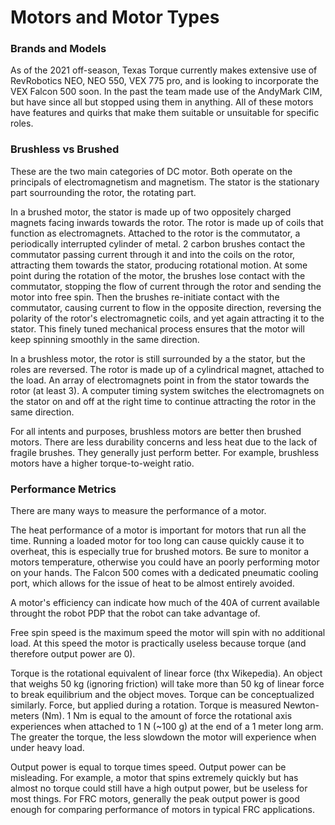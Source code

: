 # Motors and Motor Types

### Brands and Models

As of the 2021 off-season, Texas Torque currently makes extensive use of RevRobotics NEO, NEO 550, VEX 775 pro, and is looking to incorporate the VEX Falcon 500 soon. In the past the team made use of the AndyMark CIM, but have since all but stopped using them in anything. All of these motors have features and quirks that make them suitable or unsuitable for specific roles.

### Brushless vs Brushed

These are the two main categories of DC motor. Both operate on the principals of electromagnetism and magnetism. The stator is the stationary part sourrounding the rotor, the rotating part.

In a brushed motor, the stator is made up of two oppositely charged magnets facing inwards towards the rotor. The rotor is made up of coils that function as electromagnets. Attached to the rotor is the commutator, a periodically interrupted cylinder of metal. 2 carbon brushes contact the commutator passing current through it and into the coils on the rotor, attracting them towards the stator, producing rotational motion. At some point during the rotation of the motor, the brushes lose contact with the commutator, stopping the flow of current through the rotor and sending the motor into free spin. Then the brushes re-initiate contact with the commutator, causing current to flow in the opposite direction, reversing the polarity of the rotor's electromagnetic coils, and yet again attracting it to the stator. This finely tuned mechanical process ensures that the motor will keep spinning smoothly in the same direction.

In a brushless motor, the rotor is still surrounded by a the stator, but the roles are reversed. The rotor is made up of a cylindrical magnet, attached to the load. An array of electromagnets point in from the stator towards the rotor (at least 3). A computer timing system switches the electromagnets on the stator on and off at the right time to continue attracting the rotor in the same direction.

For all intents and purposes, brushless motors are better then brushed motors. There are less durability concerns and less heat due to the lack of fragile brushes. They generally just perform better. For example, brushless motors have a higher torque-to-weight ratio.

### Performance Metrics

There are many ways to measure the performance of a motor.

The heat performance of a motor is important for motors that run all the time. Running a loaded motor for too long can cause quickly cause it to overheat, this is especially true for brushed motors. Be sure to monitor a motors temperature, otherwise you could have an poorly performing motor on your hands. The Falcon 500 comes with a dedicated pneumatic cooling port, which allows for the issue of heat to be almost entirely avoided.

A motor's efficiency can indicate how much of the 40A of current available throught the robot PDP that the robot can take advantage of.

Free spin speed is the maximum speed the motor will spin with no additional load. At this speed the motor is practically useless because torque (and therefore output power are 0).

Torque is the rotational equivalent of linear force (thx Wikepedia). An object that weighs 50 kg (ignoring friction) will take more than 50 kg of linear force to break equilibrium and the object moves. Torque can be conceptualized similarly. Force, but applied during a rotation. Torque is measured Newton-meters (Nm). 1 Nm is equal to the amount of force the rotational axis experiences when attached to 1 N (~100 g) at the end of a 1 meter long arm. The greater the torque, the less slowdown the motor will experience when under heavy load.

Output power is equal to torque times speed. Output power can be misleading. For example, a motor that spins extremely quickly but has almost no torque could still have a high output power, but be useless for most things. For FRC motors, generally the peak output power is good enough for comparing performance of motors in typical FRC applications.
